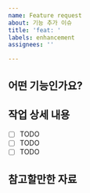 ```yaml
---
name: Feature request
about: 기능 추가 이슈
title: 'feat: '
labels: enhancement
assignees: ''

---
```


## 어떤 기능인가요?

<!-- 추가하려는 기능에 대해 간결하게 설명해주세요 -->


## 작업 상세 내용

- [ ] TODO
- [ ] TODO
- [ ] TODO

## 참고할만한 자료

<!-- 선택사항 -->
